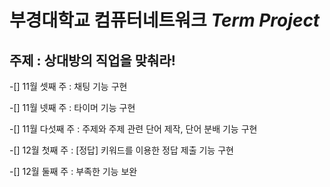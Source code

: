 # 부경대학교 컴퓨터네트워크 ***Term Project***

## 주제 : 상대방의 직업을 맞춰라!

-[] 11월 셋째 주 : 채팅 기능 구현

-[] 11월 넷째 주 : 타이머 기능 구현

-[] 11월 다섯째 주 : 주제와 주제 관련 단어 제작, 단어 분배 기능 구현

-[] 12월 첫째 주 : [정답] 키워드를 이용한 정답 제출 기능 구현

-[] 12월 둘째 주 : 부족한 기능 보완